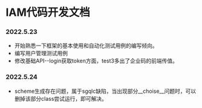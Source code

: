 # IAM代码开发文档
### 2022.5.23
- 开始熟悉一下框架的基本使用和自动化测试用例的编写倾向。
- 编写用户管理测试用例
- 修改基础API--login获取token方面，test3多出了企业码的前端传值。
### 2022.5.24
- scheme生成存在问题，属于sgqlc缺陷，当出现部分__choise__问题时，可以删掉该部分class尝试运行，即可解决。